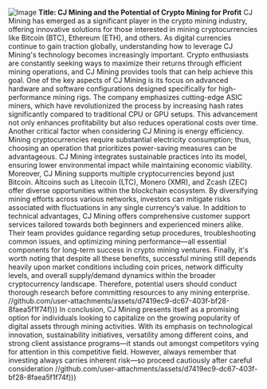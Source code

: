 
![Image](https://github.com/user-attachments/assets/4a25d116-2220-4385-b08e-f287af8fcbc4)
**Title: CJ Mining and the Potential of Crypto Mining for Profit**
CJ Mining has emerged as a significant player in the crypto mining industry, offering innovative solutions for those interested in mining cryptocurrencies like Bitcoin (BTC), Ethereum (ETH), and others. As digital currencies continue to gain traction globally, understanding how to leverage CJ Mining's technology becomes increasingly important. Crypto enthusiasts are constantly seeking ways to maximize their returns through efficient mining operations, and CJ Mining provides tools that can help achieve this goal.
One of the key aspects of CJ Mining is its focus on advanced hardware and software configurations designed specifically for high-performance mining rigs. The company emphasizes cutting-edge ASIC miners, which have revolutionized the process by increasing hash rates significantly compared to traditional CPU or GPU setups. This advancement not only enhances profitability but also reduces operational costs over time.
Another critical factor when considering CJ Mining is energy efficiency. Mining cryptocurrencies require substantial electricity consumption; thus, choosing an operation that prioritizes power-saving measures can be advantageous. CJ Mining integrates sustainable practices into its model, ensuring lower environmental impact while maintaining economic viability.
Moreover, CJ Mining supports multiple cryptocurrencies beyond just Bitcoin. Altcoins such as Litecoin (LTC), Monero (XMR), and Zcash (ZEC) offer diverse opportunities within the blockchain ecosystem. By diversifying mining efforts across various networks, investors can mitigate risks associated with fluctuations in any single currency’s value.
In addition to technical advantages, CJ Mining offers comprehensive customer support services tailored towards both beginners and experienced miners alike. Their team provides guidance regarding setup procedures, troubleshooting common issues, and optimizing mining performance—all essential components for long-term success in crypto mining ventures.
Finally, it's worth noting that despite all these benefits, successful mining still depends heavily upon market conditions including coin prices, network difficulty levels, and overall supply/demand dynamics within the broader cryptocurrency landscape. Therefore, potential users should conduct thorough research before committing resources to any mining enterprise.
 //github.com/user-attachments/assets/d7419ec9-dc67-403f-bf28-8faea5f1f74f)))
In conclusion, CJ Mining presents itself as a promising option for individuals looking to capitalize on the growing popularity of digital assets through mining activities. With its emphasis on technological innovation, sustainability initiatives, versatility among different coins, and strong client assistance programs—it stands out amongst competitors vying for attention in this competitive field. However, always remember that investing always carries inherent risk—so proceed cautiously after careful consideration
 //github.com/user-attachments/assets/d7419ec9-dc67-403f-bf28-8faea5f1f74f)))
